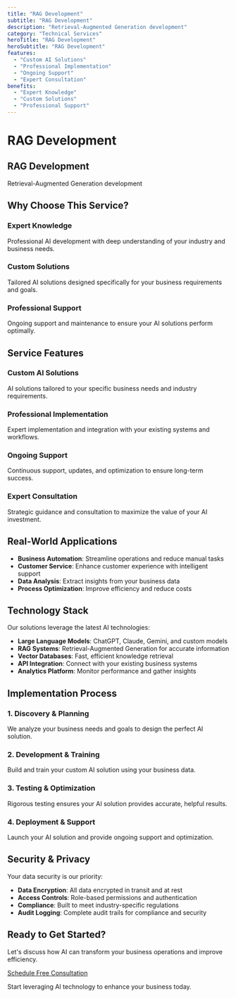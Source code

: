 ```yaml
---
title: "RAG Development"
subtitle: "RAG Development"
description: "Retrieval-Augmented Generation development"
category: "Technical Services"
heroTitle: "RAG Development"
heroSubtitle: "RAG Development"
features:
  - "Custom AI Solutions"
  - "Professional Implementation"
  - "Ongoing Support"
  - "Expert Consultation"
benefits:
  - "Expert Knowledge"
  - "Custom Solutions"
  - "Professional Support"
---
```


# RAG Development

## RAG Development

Retrieval-Augmented Generation development

## Why Choose This Service?

### Expert Knowledge
Professional AI development with deep understanding of your industry and business needs.

### Custom Solutions
Tailored AI solutions designed specifically for your business requirements and goals.

### Professional Support
Ongoing support and maintenance to ensure your AI solutions perform optimally.

## Service Features

### Custom AI Solutions
AI solutions tailored to your specific business needs and industry requirements.

### Professional Implementation
Expert implementation and integration with your existing systems and workflows.

### Ongoing Support
Continuous support, updates, and optimization to ensure long-term success.

### Expert Consultation
Strategic guidance and consultation to maximize the value of your AI investment.

## Real-World Applications

- **Business Automation**: Streamline operations and reduce manual tasks
- **Customer Service**: Enhance customer experience with intelligent support
- **Data Analysis**: Extract insights from your business data
- **Process Optimization**: Improve efficiency and reduce costs

## Technology Stack

Our solutions leverage the latest AI technologies:

- **Large Language Models**: ChatGPT, Claude, Gemini, and custom models
- **RAG Systems**: Retrieval-Augmented Generation for accurate information
- **Vector Databases**: Fast, efficient knowledge retrieval
- **API Integration**: Connect with your existing business systems
- **Analytics Platform**: Monitor performance and gather insights

## Implementation Process

### 1. Discovery & Planning
We analyze your business needs and goals to design the perfect AI solution.

### 2. Development & Training
Build and train your custom AI solution using your business data.

### 3. Testing & Optimization
Rigorous testing ensures your AI solution provides accurate, helpful results.

### 4. Deployment & Support
Launch your AI solution and provide ongoing support and optimization.

## Security & Privacy

Your data security is our priority:

- **Data Encryption**: All data encrypted in transit and at rest
- **Access Controls**: Role-based permissions and authentication
- **Compliance**: Built to meet industry-specific regulations
- **Audit Logging**: Complete audit trails for compliance and security

## Ready to Get Started?

Let's discuss how AI can transform your business operations and improve efficiency.

[Schedule Free Consultation](https://tidycal.com/realadammatthew)

Start leveraging AI technology to enhance your business today.
